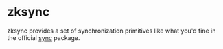 # zksync #

zksync provides a set of synchronization primitives like what you'd
fine in the official [sync](http://golang.org/pkg/sync/) package.
